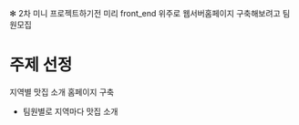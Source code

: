 ✻ 2차 미니 프로젝트하기전 미리 front_end 위주로 웹서버홈페이지 구축해보려고 팀원모집

# 주제 선정
지역별 맛집 소개 홈페이지 구축
  - 팀원별로 지역마다 맛집 소개
